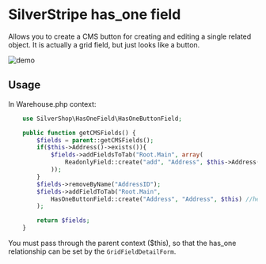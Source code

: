# SilverStripe has_one field

Allows you to create a CMS button for creating and editing a single related object. It is actually a grid field, but just looks like a button.

![demo](https://raw.github.com/wiki/burnbright/silverstripe-hasonefield/images/hasonefield.gif)

## Usage

In Warehouse.php context:
```php
    use SilverShop\HasOneField\HasOneButtonField;

	public function getCMSFields() {
		$fields = parent::getCMSFields();
		if($this->Address()->exists()){
			$fields->addFieldsToTab("Root.Main", array(
				ReadonlyField::create("add", "Address", $this->Address()->toString())
			));
		}
		$fields->removeByName("AddressID");
		$fields->addFieldToTab("Root.Main",
			HasOneButtonField::create("Address", "Address", $this) //here!
		);

		return $fields;
	}
```

You must pass through the parent context ($this), so that the has_one relationship can be set by the `GridFieldDetailForm`.
